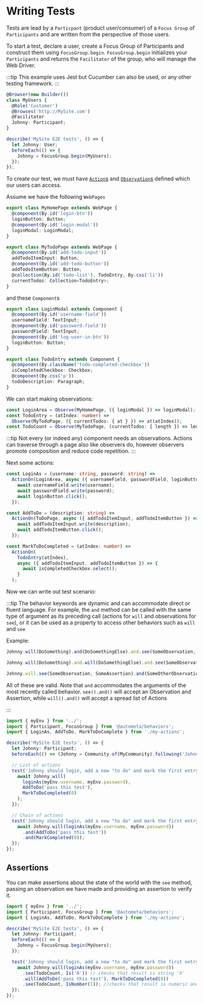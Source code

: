 # Writing Tests

Tests are lead by a `Particpant` (product user/consumer) of a `Focus Group` of `Participants` and are written from the perspective of those users.

To start a test, declare a user, create a Focus Group of Participants and construct them using `FocusGroup.begin`. `FocusGroup.begin` initializes your `Participants` and returns the `Facilitator` of the group, who will manage the Web Driver.

:::tip
This example uses Jest but Cucumber can also be used, or any
other testing framework.
:::

```ts
@Browser(new Builder())
class MyUsers {
  @Role('Customer')
  @Browses('http://MySite.com')
  @Facilitator
  Johnny: Participant;
}

describe('MySite E2E tests', () => {
  let Johnny: User;
  beforeEach(() => {
    Johnny = FocusGroup.begin(MyUsers);
  });
});
```

To create our test, we must have [`Action`s](./actions) and [`Observation`s](./observations) defined which our users can access.

Assume we have the following `WebPages`

```ts
export class MyHomePage extends WebPage {
  @component(By.id('login-btn'))
  loginButton: Button;
  @component(By.id('login-modal'))
  loginModal: LoginModal;
}

export class MyTodoPage extends WebPage {
  @component(By.id('add-todo-input'))
  addTodoItemInput: Button;
  @component(By.id('add-todo-button'))
  addTodoItemButton: Button;
  @collection(By.id('todo-list'), TodoEntry, By.css('li'))
  currentTodos: Collection<TodoEntry>;
}
```

and these `Component`s

```ts
export class LoginModal extends Component {
  @component(By.id('username-field'))
  usernameField: TextInput;
  @component(By.id('password-field'))
  passwordField: TextInput;
  @component(By.id('log-user-in-btn'))
  loginButton: Button;
}

export class TodoEntry extends Component {
  @component(By.className('todo-completed-checkbox'))
  isCompletedCheckbox: Checkbox;
  @component(By.css('p'))
  todoDescription: Paragraph;
}
```

We can start making observations:

```ts
const LoginArea = Observe(MyHomePage, ({ loginModal }) => loginModal);
const TodoEntry = (atIndex: number) =>
  Observe(MyTodoPage, ({ currentTodos: { at } }) => at(atIndex));
const TodoCount = Observe(MyTodoPage, (currentTodos: { length }) => length);
```

:::tip
Not every (or indeed any) component needs an observations. Actions can traverse
through a page also like observers do, however observers promote composition and reduce code repetition.
:::

Next some actions:

```ts
const LoginAs = (username: string, password: string) =>
  ActionOn(LoginArea, async ({ usernameField, passwordField, loginButton }) => {
    await usernameField.write(username);
    await passwordField.write(password);
    await loginButton.click();
  });

const AddToDo = (description: string) =>
  ActionOn(ToDoPage, async ({ addTodoItemInput, addTodoItemButton }) => {
    await addTodoItemInput.write(description);
    await addTodoItemButton.click();
  });

const MarkToDoCompleted = (atIndex: number) =>
  ActionOn(
    TodoEntry(atIndex),
    async ({ addTodoItemInput, addTodoItemButton }) => {
      await isCompletedCheckbox.select();
    }
  );
```

Now we can write out test scenario:

:::tip
The behavior keywords are dynamic and can accommodate direct or fluent
language. For example, the `and` method can be called with the same type of argument
as its preceding call (actions for `will` and observations for `see`), or it can be
used as a property to access other behaviors such as `will` and `see`

Example:

```ts
Johnny.will(DoSomething).and(DoSomethingElse).and.see(SomeObservation, SomeAssertion);

Johnny.will(DoSomething).and.will(DoSomethingElse).and.see(SomeObservation, Some Assertion)

Johnny.will.see(SomeObservation, SomeAssertion).and(SomeOtherObservation,SomeOtherAssertion )
```

All of these are valid. Note that `and` accommodates the arguments of the most recently called behavior. `see().and()` will accept an Observation and Assertion, while `will().and()` will accept a spread
list of Actions

:::

```ts title='Using Jest'
import { myEnv } from '../';
import { Participant, FocusGroup } from '@autometa/behaviors';
import { LoginAs, AddToDo, MarkToDoComplete } from './my-actions';

describe('MySite E2E tests', () => {
  let Johnny: Participant;
  beforeEach(() => (Johnny = Community.of(MyCommunity).following('Johnny')));

  // List of actions
  test('Johnny should login, add a new "to do" and mark the first entry completed', async () => {
    await Johnny.will(
      loginAs(myEnv.username, myEnv.password),
      AddToDo('pass this test'),
      MarkToDoCompleted(0)
    );
  });

  // Chain of actions
  test('Johnny should login, add a new "to do" and mark the first entry completed', async () => {
    await Johnny.will(loginAs(myEnv.username, myEnv.password))
      .and(AddToDo('pass this test'))
      .and(MarkCompleted(0));
  });
});
```

## Assertions

You can make assertions about the state of the world with the `see` method, passing an observation we have made and providing an assertion to verify it.

```ts title='Using Jest'
import { myEnv } from '../';
import { Participant, FocusGroup } from '@autometa/behaviors';
import { LoginAs, AddToDo, MarkToDoComplete } from './my-actions';

describe('MySite E2E tests', () => {
  let Johnny: Participant;
  beforeEach(() => {
    Johnny = FocusGroup.begin(MyUsers);
  });

  test('Johnny should login, add a new "to do" and mark the first entry completed', async () => {
    await Johnny.will(loginAs(myEnv.username, myEnv.password))
      .see(TodoCount, Is('0')) // checks that result is string '0'
      .will(AddToDo('pass this test'), MarkToDoCompleted(0))
      .see(TodoCount, IsNumber(1)); //checks that result is numeric and equal to 1
  });
});
```
